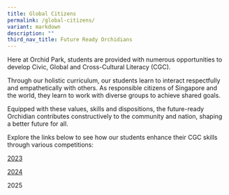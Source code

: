```yaml
---
title: Global Citizens
permalink: /global-citizens/
variant: markdown
description: ""
third_nav_title: Future Ready Orchidians
---
```

<div>
<p>Here at Orchid Park, students are provided with numerous opportunities to develop Civic, Global and Cross-Cultural Literacy (CGC).</p>

<p>Through our holistic curriculum, our students learn to interact respectfully and empathetically with others. As responsible citizens of Singapore and the world, they learn to work with diverse groups to achieve shared goals.</p>

<p>Equipped with these values, skills and dispositions, the future-ready Orchidian contributes constructively to the community and nation, shaping a better future for all.</p>

<p>Explore the links below to see how our students enhance their CGC skills through various competitions:</p>

<a href="/global-citizens-2023/">2023</a><br>

<a href="/global-citizens-2024/">2024</a><br>

2025<br>
	
</div>